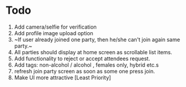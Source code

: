 # Todo
1. Add camera/selfie for verification
2. Add profile image upload option
3. ~If user already joined one party, then he/she can't join again same party.~
4. All parties should display at home screen as scrollable list items.
5. Add functionality to reject or accept attendees request.
6. Add tags: non-alcohol / alcohol , females only, hybrid etc.s
7. refresh join party screen as soon as some one press join.
8. Make UI more attractive [Least Priority]
